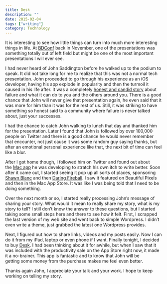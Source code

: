 ```yaml
---
title: Desk
description: ""
date: 2015-02-04
tags: ["writing"]
category: Technology
---
```


It is interesting to see how little things can turn into much more interesting things in life. At [BDConf](https://bdconf.com/events/orlando-2014/) back in November, one of the presentations was something totally out of left field but might be one of the most important presentations I will ever see.

I had never heard of John Saddington before he walked up to the podium to speak. It did not take long for me to realize that this was not a normal tech presentation. John proceeded to go through his experience as an iOS developer, having his app explode in popularity and then the turmoil it caused in his life after. It was a completely [honest and candid story](http://john.do/greater-agony/) about failure and what it can do to you and the others around you. There is a good chance that John will never give that presentation again, he even said that it was more for him than it was for the rest of us. Still, it was striking to have something so honest said to a community where failure is never talked about, just your successes.

I had the chance to catch John walking to lunch that day and thanked him for the presentation. Later I found that John is followed by over 100,000 people on Twitter and there is a good chance he would never remember that encounter, not just cause it was some random guy saying thanks, but after an emotional personal experience like that, the next bit of time can feel like a blur.

After I got home though, I followed him on Twitter and found out about the [Mac app](http://desk.pm) he was developing to stratch his own itch to write better. Soon after it came out, I started seeing it pop up all sorts of places, sponsoring [Shawn Blanc](http://shawnblanc.net/2014/11/desk-desktop-blog-publishing-sponsor/) and then [Daring Fireball](http://daringfireball.net/feeds/sponsors/2014/11/desk_a_desktop_blogging_app_yo). I saw it featured on Beautiful Pixels and then in the Mac App Store. It was like I was being told that I need to be doing something.

Over the next month or so, I started really processing John’s message of sharing your story. What would it mean to really share my story, what is my story to tell? I still don’t know the answer to these questions, but I started taking some small steps here and there to see how it felt. First, I scrapped the last version of my web site and went back to simple Wordpress. I didn’t even write a theme, just grabbed the latest one Wordpress provides.

Next, I figured out how to share links, videos and my posts easily. Now I can do it from my iPad, laptop or even phone if I want. Finally tonight, I decided to buy [Desk](http://bit.ly/desk-app). I had been thinking about it for awhile, but when I saw that it was included with the productivity sale on the App Store right now, it made it a no-brainer. This app is fantastic and to know that John will be getting some money from the purchase makes me feel even better.

Thanks again John, I appreciate your talk and your work. I hope to keep working on telling my story.

